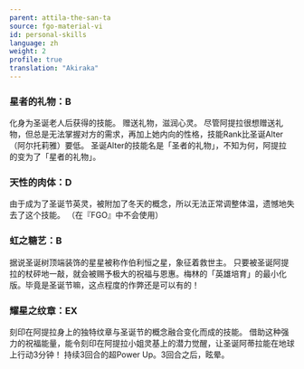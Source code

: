 ```yaml
---
parent: attila-the-san-ta
source: fgo-material-vi
id: personal-skills
language: zh
weight: 2
profile: true
translation: "Akiraka"
---
```


### 星者的礼物：B

化身为圣诞老人后获得的技能。
赠送礼物，滋润心灵。
尽管阿提拉很想赠送礼物，但总是无法掌握对方的需求，再加上她内向的性格，技能Rank比圣诞Alter（阿尔托莉雅）要低。
圣诞Alter的技能名是「圣者的礼物」，不知为何，阿提拉的变为了「星者的礼物」。

### 天性的肉体：D

由于成为了圣诞节英灵，被附加了冬天的概念，所以无法正常调整体温，遗憾地失去了这个技能。
（在『FGO』中不会使用）

### 虹之糖艺：B

据说圣诞树顶端装饰的星星被称作伯利恒之星，象征着救世主。
只要被圣诞阿提拉的杖砰地一敲，就会被赐予极大的祝福与恩惠。梅林的「英雄培育」的最小化版。毕竟是圣诞节嘛，这点程度的作弊还是可以有的！

### 耀星之纹章：EX

刻印在阿提拉身上的独特纹章与圣诞节的概念融合变化而成的技能。
借助这种强力的祝福能量，能令刻印在阿提拉小姐灵基上的潜力觉醒，让圣诞阿蒂拉能在地球上行动3分钟！
持续3回合的超Power Up。3回合之后，眩晕。
